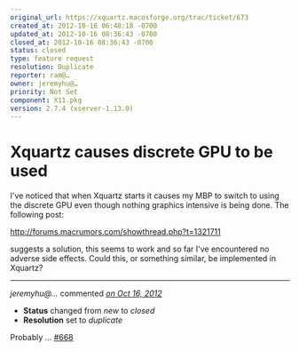 ```yaml
---
original_url: https://xquartz.macosforge.org/trac/ticket/673
created_at: 2012-10-16 06:48:18 -0700
updated_at: 2012-10-16 08:36:43 -0700
closed_at: 2012-10-16 08:36:43 -0700
status: closed
type: feature request
resolution: Duplicate
reporter: ram@…
owner: jeremyhu@…
priority: Not Set
component: X11.pkg
version: 2.7.4 (xserver-1.13.0)
---
```


Xquartz causes discrete GPU to be used
======================================


I've noticed that when Xquartz starts it causes my MBP to switch to using the discrete GPU even though nothing graphics intensive is being done. The following post:

<http://forums.macrumors.com/showthread.php?t=1321711>

suggests a solution, this seems to work and so far I've encountered no adverse side effects. Could this, or something similar, be implemented in Xquartz?



---

*jeremyhu@…* commented *[on Oct 16, 2012](https://xquartz.macosforge.org/trac/ticket/673#comment:1 "October 16, 2012 at 8:36 AM PDT")*

-   **Status** changed from *new* to *closed*
-   **Resolution** set to *duplicate*

Probably ... [\#⁠668](https://xquartz.macosforge.org/trac/ticket/668)



